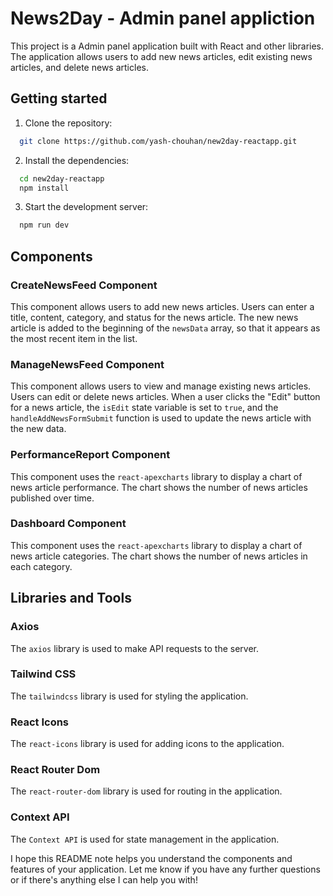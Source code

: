 # News2Day - Admin panel appliction

This project is a Admin panel application built with React and other libraries. The application allows users to add new news articles, edit existing news articles, and delete news articles.

## Getting started

1. Clone the repository:

```bash
  git clone https://github.com/yash-chouhan/new2day-reactapp.git
```
2. Install the dependencies:

```bash
  cd new2day-reactapp
  npm install
```
3. Start the development server:

```bash
  npm run dev
```

## Components

### CreateNewsFeed Component

This component allows users to add new news articles. Users can enter a title, content, category, and status for the news article. The new news article is added to the beginning of the `newsData` array, so that it appears as the most recent item in the list.

### ManageNewsFeed Component

This component allows users to view and manage existing news articles. Users can edit or delete news articles. When a user clicks the "Edit" button for a news article, the `isEdit` state variable is set to `true`, and the `handleAddNewsFormSubmit` function is used to update the news article with the new data.

### PerformanceReport Component

This component uses the `react-apexcharts` library to display a chart of news article performance. The chart shows the number of news articles published over time.

### Dashboard Component

This component uses the `react-apexcharts` library to display a chart of news article categories. The chart shows the number of news articles in each category.

## Libraries and Tools

### Axios

The `axios` library is used to make API requests to the server.

### Tailwind CSS

The `tailwindcss` library is used for styling the application.

### React Icons

The `react-icons` library is used for adding icons to the application.

### React Router Dom

The `react-router-dom` library is used for routing in the application.

### Context API

The `Context API` is used for state management in the application.

I hope this README note helps you understand the components and features of your application. Let me know if you have any further questions or if there's anything else I can help you with!
